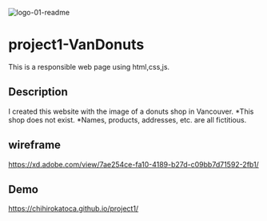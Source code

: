 ![logo-01-readme](https://user-images.githubusercontent.com/64046048/91497318-aa578680-e872-11ea-81a3-1e3b562df392.jpg)


# project1-VanDonuts
This is a responsible web page using html,css,js.

## Description
I created this website with the image of a donuts shop in Vancouver.
*This shop does not exist.
*Names, products, addresses, etc. are all fictitious.

## wireframe
https://xd.adobe.com/view/7ae254ce-fa10-4189-b27d-c09bb7d71592-2fb1/

## Demo
https://chihirokatoca.github.io/project1/




